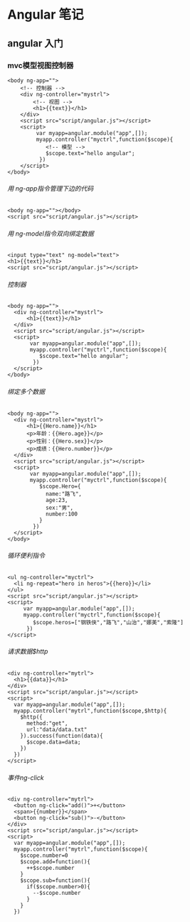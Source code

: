 # Angular 笔记

## angular 入门

### mvc模型视图控制器

    <body ng-app="">
        <!-- 控制器 -->
        <div ng-controller="mystrl">
            <!-- 视图 -->
            <h1>{{text}}</h1>
        </div>
        <script src="script/angular.js"></script>
        <script>
             var myapp=angular.module("app",[]);
             myapp.controller("myctrl",function($scope){
                <!-- 模型 -->
                $scope.text="hello angular";
              }) 
        </script>
    </body>

###### 用 ng-app指令管理下边的代码

    <body ng-app=""></body>
    <script src="script/angular.js"></script>

###### 用 ng-model指令双向绑定数据

    <input type="text" ng-model="text">
    <h1>{{text}}</h1>
    <script src="script/angular.js"></script>

###### 控制器

    <body ng-app="">
      <div ng-controller="mystrl">
          <h1>{{text}}</h1>
      </div>
      <script src="script/angular.js"></script>
      <script>
           var myapp=angular.module("app",[]);
           myapp.controller("myctrl",function($scope){
              $scope.text="hello angular";
            }) 
      </script>
    </body>

###### 绑定多个数据

    <body ng-app="">
      <div ng-controller="mystrl">
          <h1>{{Hero.name}}</h1>
          <p>年龄：{{Hero.age}}</p>
          <p>性别：{{Hero.sex}}</p>
          <p>成绩：{{Hero.number}}</p>
      </div>
      <script src="script/angular.js"></script>
      <script>
           var myapp=angular.module("app",[]);
           myapp.controller("myctrl",function($scope){
              $scope.Hero={
                name:"路飞",
                age:23,
                sex:"男",
                number:100
              }
            }) 
      </script>
    </body>

###### 循环便利指令

    <ul ng-controller="myctrl">
      <li ng-repeat="hero in heros">{{hero}}</li>
    </ul>
    <script src="script/angular.js"></script>
    <script>
         var myapp=angular.module("app",[]);
         myapp.controller("myctrl",function($scope){
            $scope.heros=["钢铁侠","路飞","山治","娜美","索隆"]
          }) 
    </script>

###### 请求数据$http

    <div ng-controller="mytrl">
      <h1>{{data}}</h1>
    </div>
    <script src="script/angular.js"></script>
    <script>
      var myapp=angular.module("app",[]); 
      myapp.controller("mytrl",function($scope,$http){
        $http({
          method:"get",
          url:"data/data.txt"
        }).success(function(data){
          $scope.data=data;
        })
      })
    </script>

###### 事件ng-click

    <div ng-controller="mytrl">
      <button ng-click="add()">+</button>
      <span>{{number}}</span>
      <button ng-click="sub()">-</button>
    </div>
    <script src="script/angular.js"></script>
    <script>
      var myapp=angular.module("app",[]);
      myapp.controller("mytrl",function($scope){
        $scope.number=0
        $scope.add=function(){
          ++$scope.number
        }
        $scope.sub=function(){
          if($scope.number>0){
            --$scope.number
          }          
        }
      })